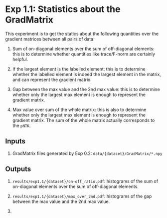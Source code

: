# Exp 1.1: Statistics about the GradMatrix

This experiment is to get the statics about the following quantities over the gradient matrices between all pairs of data:

1. Sum of on-diagonal elements over the sum of off-diagonal elements: this is to determine whether quantities like trace/F-norm are certainly helpful.

2. If the largest element is the labelled element: this is to determine whether the labelled element is indeed the largest element in the matrix, and can represent the gradient matrix.

3. Gap between the max value and the 2nd max value: this is to determine whether only the largest max element is enough to represent the gradient matrix.

4. Max value over sum of the whole matrix: this is also to determine whether only the largest max element is enough to represent the gradient matrix. The sum of the whole matrix actually corresponds to the `pNTK`.

## Inputs

1. GradMatrix files generated by Exp 0.2: `data/{dataset}/GradMatrix/*.npy`

## Outputs

1. `results/exp1.1/{dataset}/on-off_ratio.pdf`: histograms of the sum of on-diagonal elements over the sum of off-diagonal elements.

2. `results/exp1.1/{dataset}/max_over_2nd.pdf`: histograms of the gap between the max value and the 2nd max value.

3. 
